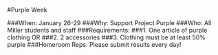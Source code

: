 #Purple Week

###When: January 26-29
###Why: Support Project Purple
###Who: All Miller students and staff
###Requirements:
###1. One article of purple clothing OR
###2. 2 accessories
###3. Clothing must be at least 50% purple
###Homeroom Reps: Please submit results every day!
